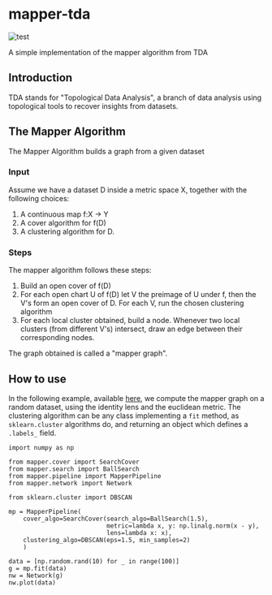 # mapper-tda 

![test](https://github.com/lucasimi/mapper-tda/actions/workflows/test.yml/badge.svg)

A simple implementation of the mapper algorithm from TDA

## Introduction
TDA stands for "Topological Data Analysis", a branch of data analysis using topological tools to recover insights from datasets. 

## The Mapper Algorithm
The Mapper Algorithm builds a graph from a given dataset

### Input
Assume we have a dataset D inside a metric space X, together with the following choices:
1. A continuous map f:X -> Y 
2. A cover algorithm for f(D)
3. A clustering algorithm for D.

### Steps
The mapper algorithm follows these steps:
1. Build an open cover of f(D)
2. For each open chart U of f(D) let V the preimage of U under f, then the V's form an open cover of D. For each V, run the chosen clustering algorithm
3. For each local cluster obtained, build a node. Whenever two local clusters (from different V's) intersect, draw an edge between their corresponding nodes.

The graph obtained is called a "mapper graph".

## How to use
In the following example, available [here](examples/example_notebook.ipynb), we compute the mapper graph on a random dataset, using the identity lens and the euclidean metric. The clustering algorithm can be any class implementing a `fit` method, as `sklearn.cluster` algorithms do, and returning an object which defines a `.labels_` field.

```
import numpy as np

from mapper.cover import SearchCover
from mapper.search import BallSearch
from mapper.pipeline import MapperPipeline
from mapper.network import Network

from sklearn.cluster import DBSCAN

mp = MapperPipeline(
    cover_algo=SearchCover(search_algo=BallSearch(1.5), 
                           metric=lambda x, y: np.linalg.norm(x - y), 
                           lens=lambda x: x),
    clustering_algo=DBSCAN(eps=1.5, min_samples=2)
    )

data = [np.random.rand(10) for _ in range(100)]
g = mp.fit(data)
nw = Network(g)
nw.plot(data)
```
